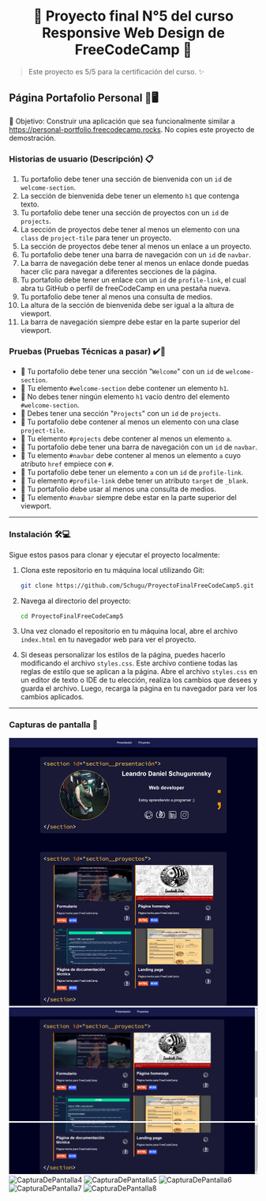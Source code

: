 <h1 align='center'>🌟 Proyecto final N°5 del curso Responsive Web Design de FreeCodeCamp 🌟</h1>

> Este proyecto es 5/5 para la certificación del curso. :sparkles:

## Página Portafolio Personal 💼🖥️
🎯 Objetivo: Construir una aplicación que sea funcionalmente similar a https://personal-portfolio.freecodecamp.rocks. No copies este proyecto de demostración.

### Historias de usuario (Descripción) 📋
1. Tu portafolio debe tener una sección de bienvenida con un <code>id</code> de <code>welcome-section</code>.
2. La sección de bienvenida debe tener un elemento <code>h1</code> que contenga texto.
3. Tu portafolio debe tener una sección de proyectos con un <code>id</code> de <code>projects</code>.
4. La sección de proyectos debe tener al menos un elemento con una <code>class</code> de <code>project-tile</code> para tener un proyecto.
5. La sección de proyectos debe tener al menos un enlace a un proyecto.
6. Tu portafolio debe tener una barra de navegación con un <code>id</code> de <code>navbar</code>.
7. La barra de navegación debe tener al menos un enlace donde puedas hacer clic para navegar a diferentes secciones de la página.
8. Tu portafolio debe tener un enlace con un <code>id</code> de <code>profile-link</code>, el cual abra tu GitHub o perfil de freeCodeCamp en una pestaña nueva.
9. Tu portafolio debe tener al menos una consulta de medios.
10. La altura de la sección de bienvenida debe ser igual a la altura de viewport.
11. La barra de navegación siempre debe estar en la parte superior del viewport.

### Pruebas (Pruebas Técnicas a pasar) ✔️🔬 
- 🧪 Tu portafolio debe tener una sección "<code>Welcome</code>" con un <code>id</code> de <code>welcome-section</code>.
- 🧪 Tu elemento <code>#welcome-section</code> debe contener un elemento <code>h1</code>.
- 🧪 No debes tener ningún elemento <code>h1</code> vacío dentro del elemento <code>#welcome-section</code>.
- 🧪 Debes tener una sección "<code>Projects</code>" con un <code>id</code> de <code>projects</code>.
- 🧪 Tu portafolio debe contener al menos un elemento con una clase <code>project-tile</code>.
- 🧪 Tu elemento <code>#projects</code> debe contener al menos un elemento <code>a</code>.
- 🧪 Tu portafolio debe tener una barra de navegación con un <code>id</code> de <code>navbar</code>.
- 🧪 Tu elemento <code>#navbar</code> debe contener al menos un elemento <code>a</code> cuyo atributo <code>href</code> empiece con <code>#</code>.
- 🧪 Tu portafolio debe tener un elemento <code>a</code> con un <code>id</code> de <code>profile-link</code>.
- 🧪 Tu elemento <code>#profile-link</code> debe tener un atributo <code>target</code> de <code>_blank</code>.
- 🧪 Tu portafolio debe usar al menos una consulta de medios.
- 🧪 Tu elemento <code>#navbar</code> siempre debe estar en la parte superior del viewport.
  
------------

### Instalación 🛠️💻

Sigue estos pasos para clonar y ejecutar el proyecto localmente:

1. Clona este repositorio en tu máquina local utilizando Git:

    ```bash
    git clone https://github.com/Schugu/ProyectoFinalFreeCodeCamp5.git
    ```

2. Navega al directorio del proyecto:

    ```bash
    cd ProyectoFinalFreeCodeCamp5
    ```

3. Una vez clonado el repositorio en tu máquina local, abre el archivo `index.html` en tu navegador web para ver el proyecto.

4. Si deseas personalizar los estilos de la página, puedes hacerlo modificando el archivo `styles.css`. Este archivo contiene todas las reglas de estilo que se aplican a la página. Abre el archivo `styles.css` en un editor de texto o IDE de tu elección, realiza los cambios que desees y guarda el archivo. Luego, recarga la página en tu navegador para ver los cambios aplicados.

------------

### Capturas de pantalla 📸
<img src='media/CapturaDePantalla1.png' alt='CapturaDePantalla1'>
<img src='media/CapturaDePantalla2.png' alt='CapturaDePantalla2'>
<img src='media/CapturaDePantalla3.png' alt='CapturaDePantalla3'>
<img src='media/CapturaDePantalla4.png' alt='CapturaDePantalla4'>
<img src='media/CapturaDePantalla5.png' alt='CapturaDePantalla5'>
<img src='media/CapturaDePantalla6.png' alt='CapturaDePantalla6'>
<img src='media/CapturaDePantalla7.png' alt='CapturaDePantalla7'>
<img src='media/CapturaDePantalla8.png' alt='CapturaDePantalla8'>

